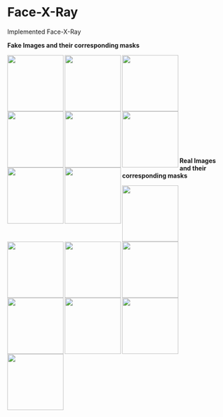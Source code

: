 # Face-X-Ray
Implemented Face-X-Ray<br>

**Fake Images and their corresponding masks**<br>

<a href="url"><img src="https://github.com/iN8mare/Face-X-Ray/assets/120567183/0e9286ee-4177-4760-8f26-6349201be584" align="left" height="128" width="128" ></a> 
<a href="url"><img src="https://github.com/iN8mare/Face-X-Ray/assets/120567183/385300f1-bc4d-4e0d-a1fa-838ecdb28422" align="left" height="128" width="128" ></a>

<a href="url"><img src="https://github.com/iN8mare/Face-X-Ray/assets/120567183/a1c3918d-5fd7-4ce6-b636-ac5ab4bce1f9" align="left" height="128" width="128" ></a> 
<a href="url"><img src="https://github.com/iN8mare/Face-X-Ray/assets/120567183/6ad8130c-39b5-470d-84ee-6401793f7a10" align="left" height="128" width="128" ></a>

<br><br><br><br><br><br>

<a href="url"><img src="https://github.com/iN8mare/Face-X-Ray/assets/120567183/f3d62a22-64d9-4560-bf1d-c61a867c5b4b" align="left" height="128" width="128" ></a> 
<a href="url"><img src="https://github.com/iN8mare/Face-X-Ray/assets/120567183/aebc9d3a-2965-413b-8842-3e1d6d1c1484" align="left" height="128" width="128" ></a>

<a href="url"><img src="https://github.com/iN8mare/Face-X-Ray/assets/120567183/f2602fc1-3b9f-4e8a-9c8e-d8a4401e86bf" align="left" height="128" width="128" ></a> 
<a href="url"><img src="https://github.com/iN8mare/Face-X-Ray/assets/120567183/95575089-5cc4-4432-8805-de0e8e91e585" align="left" height="128" width="128" ></a>

<br><br><br><br><br><br>

**Real Images and their corresponding masks**<br>

<a href="url"><img src="https://github.com/iN8mare/Face-X-Ray/assets/120567183/e363bb6b-47d8-4d5a-8abe-6aa68ba87af8" align="left" height="128" width="128" ></a> 
<a href="url"><img src="https://github.com/iN8mare/Face-X-Ray/assets/120567183/086241e0-95a0-45a1-849d-b451a3f7ea7c" align="left" height="128" width="128" ></a>

<a href="url"><img src="https://github.com/iN8mare/Face-X-Ray/assets/120567183/5eefa1eb-95e0-4a05-a060-8defbbf9da88" align="left" height="128" width="128" ></a> 
<a href="url"><img src="https://github.com/iN8mare/Face-X-Ray/assets/120567183/086241e0-95a0-45a1-849d-b451a3f7ea7c" align="left" height="128" width="128" ></a>

<br><br><br><br><br><br>

<a href="url"><img src="https://github.com/iN8mare/Face-X-Ray/assets/120567183/00f41212-c093-420d-89d8-5facb714d141" align="left" height="128" width="128" ></a> 
<a href="url"><img src="https://github.com/iN8mare/Face-X-Ray/assets/120567183/086241e0-95a0-45a1-849d-b451a3f7ea7c" align="left" height="128" width="128" ></a>

<a href="url"><img src="https://github.com/iN8mare/Face-X-Ray/assets/120567183/390bcfef-787d-42bd-b22a-995d46252c07" align="left" height="128" width="128" ></a> 
<a href="url"><img src="https://github.com/iN8mare/Face-X-Ray/assets/120567183/086241e0-95a0-45a1-849d-b451a3f7ea7c" align="left" height="128" width="128" ></a>

<br><br><br><br><br><br>




